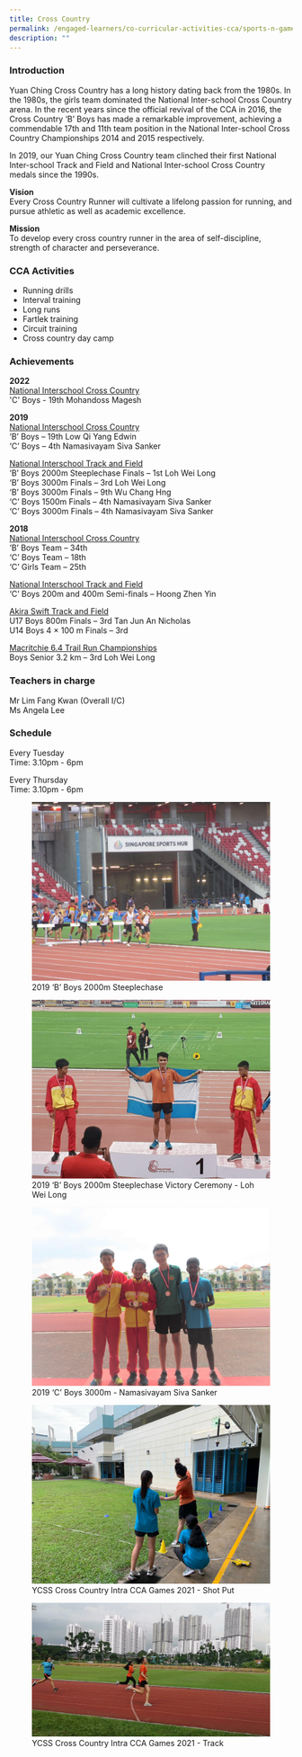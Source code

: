 ```yaml
---
title: Cross Country
permalink: /engaged-learners/co-curricular-activities-cca/sports-n-games/cross-country/
description: ""
---
```

### Introduction

Yuan Ching Cross Country has a long history dating back from the 1980s. In the 1980s, the girls team dominated the National Inter-school Cross Country arena. In the recent years since the official revival of the CCA in 2016, the Cross Country ‘B’ Boys has made a remarkable improvement, achieving a commendable 17th and 11th team position in the National Inter-school Cross Country Championships 2014 and 2015 respectively.

In 2019, our Yuan Ching Cross Country team clinched their first National Inter-school Track and Field and National Inter-school Cross Country medals since the 1990s.

**Vision** <br>
Every Cross Country Runner will cultivate a lifelong passion for running, and pursue athletic as well as academic excellence.

**Mission** <br>
To develop every cross country runner in the area of self-discipline, strength of character and perseverance.

### CCA Activities

*   Running drills
*   Interval training
*   Long runs
*   Fartlek training
*   Circuit training
*   Cross country day camp

### Achievements

**2022** <br>
<u> National Interschool Cross Country </u><br>
'C' Boys - 19th Mohandoss Magesh

**2019** <br>
<u> National Interschool Cross Country </u><br>
‘B’ Boys – 19th Low Qi Yang Edwin <br>
‘C’ Boys – 4th Namasivayam Siva Sanker

<u> National Interschool Track and Field </u><br>
‘B’ Boys 2000m Steeplechase Finals – 1st Loh Wei Long <br>
‘B’ Boys 3000m Finals – 3rd Loh Wei Long <br>
‘B’ Boys 3000m Finals – 9th Wu Chang Hng <br>
‘C’ Boys 1500m Finals – 4th Namasivayam Siva Sanker <br>
‘C’ Boys 3000m Finals – 4th Namasivayam Siva Sanker

**2018** <br>
<u> National Interschool Cross Country </u><br>
‘B’ Boys Team – 34th <br>
‘C’ Boys Team – 18th <br>
‘C’ Girls Team – 25th

<u> National Interschool Track and Field </u> <br>
‘C’ Boys 200m and 400m Semi-finals – Hoong Zhen Yin

<u> Akira Swift Track and Field </u><br>
U17 Boys 800m Finals – 3rd Tan Jun An Nicholas <br>
U14 Boys 4 × 100 m Finals – 3rd

<u> Macritchie 6.4 Trail Run Championships </u><br>
Boys Senior 3.2 km – 3rd Loh Wei Long

### Teachers in charge

Mr Lim Fang Kwan (Overall I/C) <br>
Ms Angela Lee

### Schedule

Every Tuesday <br>
Time: 3.10pm - 6pm

Every Thursday <br>
Time: 3.10pm - 6pm

<figure>  
<img src="/images/Cross%20Country-1.jpg">  
<figcaption> 2019 ‘B’ Boys 2000m Steeplechase </figcaption>  
</figure>

<figure>  
<img src="/images/Cross%20Country-2.jpg">  
<figcaption> 2019 ‘B’ Boys 2000m Steeplechase Victory Ceremony - Loh Wei Long </figcaption>  
</figure>

<figure>  
<img src="/images/Cross%20Country-3.jpg">  
<figcaption> 2019 ‘C’ Boys 3000m - Namasivayam Siva Sanker </figcaption>  
</figure>

<figure>  
<img src="/images/Cross%20Country-4.jpg">  
<figcaption> YCSS Cross Country Intra CCA Games 2021 - Shot Put </figcaption>  
</figure>

<figure>  
<img src="/images/Cross%20Country-5.jpg">  
<figcaption> YCSS Cross Country Intra CCA Games 2021 - Track </figcaption>  
</figure>